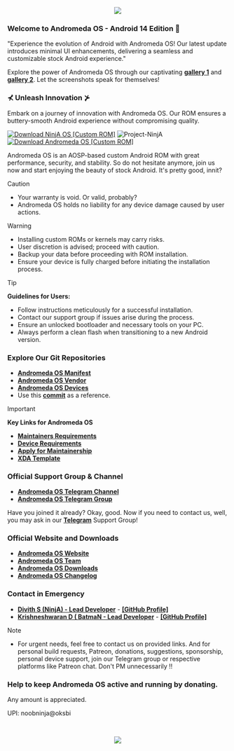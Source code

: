 <!-- Andromeda OS - Custom ROM README.md -->

<p align="center">
  <img src="https://i.ibb.co/X56zB1t/image-1.png" />
</p>

### Welcome to Andromeda OS - Android 14 Edition 📱

<p>"Experience the evolution of Android with Andromeda OS! Our latest update introduces minimal UI enhancements, delivering a seamless and customizable stock Android experience."</p>

Explore the power of Andromeda OS through our captivating [**gallery 1**](https://www.buymeacoffee.com/uglykid/gallery) and [**gallery 2**](https://projectninjaos.com/gallery). Let the screenshots speak for themselves!

### ⊀ Unleash Innovation ⊁

Embark on a journey of innovation with Andromeda OS. Our ROM ensures a buttery-smooth Android experience without compromising quality.

[![Download NinjA OS [Custom ROM]](https://img.shields.io/sourceforge/dm/ninja-os.svg)](https://projectninjaos.com/download) <img src="https://komarev.com/ghpvc/?username=Project-NinjA&style=flat-square" alt="Project-NinjA" />  [![Download Andromeda OS [Custom ROM]](https://img.shields.io/sourceforge/dt/ninja-os.svg)](https://projectandromedaos.com/download) 

Andromeda OS is an AOSP-based custom Android ROM with great performance, security, and stability. So do not hesitate anymore, join us now and start enjoying the beauty of stock Android. It's pretty good, innit?

> [!CAUTION]
> - Your warranty is void. Or valid, probably?
> - Andromeda OS holds no liability for any device damage caused by user actions.

> [!Warning]
> * Installing custom ROMs or kernels may carry risks.
> * User discretion is advised; proceed with caution.
> * Backup your data before proceeding with ROM installation.
> * Ensure your device is fully charged before initiating the installation process.

> [!Tip]
> **Guidelines for Users:**  
> * Follow instructions meticulously for a successful installation.
> * Contact our support group if issues arise during the process.
> * Ensure an unlocked bootloader and necessary tools on your PC.
> * Always perform a clean flash when transitioning to a new Android version.

### Explore Our Git Repositories
* [**Andromeda OS Manifest**](https://github.com/Project-NinjA/manifest)
* [**Andromeda OS Vendor**](https://github.com/Project-NinjA/vendor_aosp)
* [**Andromeda OS Devices**](https://github.com/ProjectNinjA-Devices)
* Use this [**commit**](https://github.com/ProjectNinjA-Devices/device_xiaomi_sweet/commit/7e3fd483f02bf4f8a5d23c35b6f1692aec35a2fb) as a reference.

> [!Important]
> **Key Links for Andromeda OS**
> * [**Maintainers Requirements**](https://projectninjaos.com/documentation)
> * [**Device Requirements**](https://projectninjaos.com/documentation)
> * [**Apply for Maintainership**](https://docs.google.com/forms/d/1eme8i0nXFNpv2fEfbskoANIwLUGy4KcYXssluWv6obE)
> * [**XDA Template**](https://raw.githubusercontent.com/Project-NinjA/docs/Tiramisu/xda_template.txt)

### Official Support Group & Channel
 * [**Andromeda OS Telegram Channel**](https://telegram.me/noobninja_os)
 * [**Andromeda OS Telegram Group**](https://telegram.me/noobninja_os)
 
Have you joined it already? Okay, good. Now if you need to contact us, well, you may ask in our [**Telegram**](https://telegram.me/noobninja_os) Support Group!

### Official Website and Downloads
 * [**Andromeda OS Website**](https://projectninjaos.com/)
 * [**Andromeda OS Team**](https://projectninjaos.com/team)
 * [**Andromeda OS Downloads**](https://projectninjaos.com/download)
 * [**Andromeda OS Changelog**](https://projectninjaos.com/changelog)

### Contact in Emergency
* [**Divith S (NinjA) - Lead Developer**](https://telegram.me/ninjaonsteroids) - [**[GitHub Profile]**](https://github.com/Divith123)
* [**Krishneshwaran D ( BatmaN - Lead Developer**](https://telegram.me/batmanonweeds) - [**[GitHub Profile]**](https://github.com/Divith123)
  
> [!Note] 
> * For urgent needs, feel free to contact us on provided links. And for personal build requests, Patreon, donations, suggestions, sponsorship, personal device support, join our Telegram group or respective platforms like Patreon chat. Don't PM unnecessarily !!

### Help to keep Andromeda OS active and running by donating. 
Any amount is appreciated. 

UPI: noobninja@oksbi

<br>

<p align="center">
  <img src="https://i.ibb.co/X56zB1t/image-1.png" />
</p>
